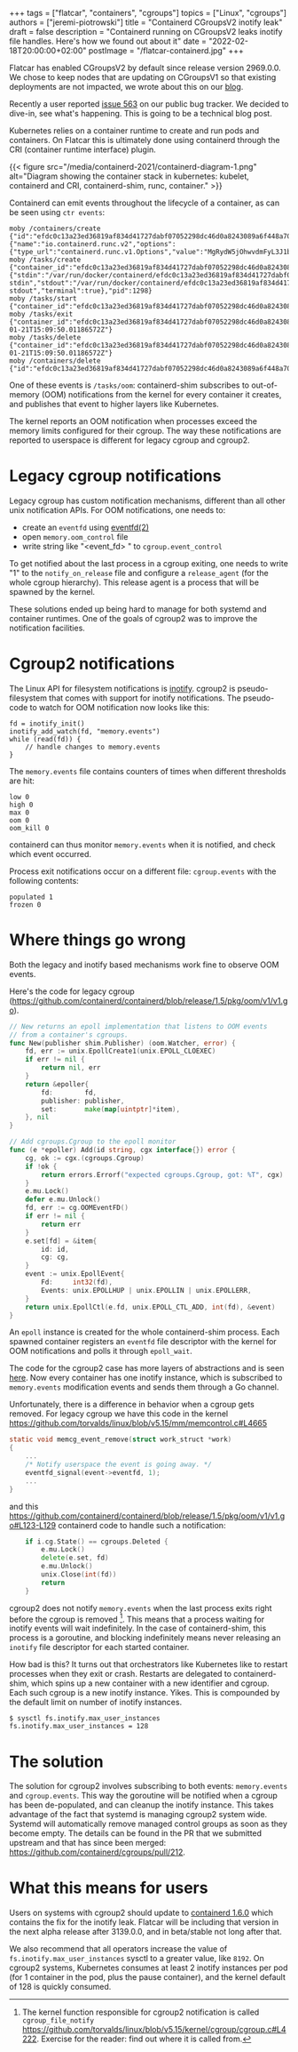 +++
tags = ["flatcar", "containers", "cgroups"]
topics = ["Linux", "cgroups"]
authors = ["jeremi-piotrowski"]
title = "Containerd CGroupsV2 inotify leak"
draft = false
description = "Containerd running on CGroupsV2 leaks inotify file handles. Here's how we found out about it"
date = "2022-02-18T20:00:00+02:00"
postImage = "/flatcar-containerd.jpg"
+++

Flatcar has enabled CGroupsV2 by default since release version 2969.0.0. We chose to keep nodes that are updating on CGroupsV1 so that existing deployments are not impacted, we wrote about this on our [blog](https://www.flatcar-linux.org/blog/2021/09/flatcar-container-linux-is-moving-to-cgroupsv2/).

Recently a user reported [issue 563](https://github.com/flatcar-linux/Flatcar/issues/563) on our public bug tracker. We decided to dive-in, see what's happening. This is going to be a technical blog post.

Kubernetes relies on a container runtime to create and run pods and containers. On Flatcar this is ultimately done using containerd through the CRI (container runtime interface) plugin.

{{< figure src="/media/containerd-2021/containerd-diagram-1.png" alt="Diagram showing the container stack in kubernetes: kubelet, containerd and CRI, containerd-shim, runc, container." >}}

Containerd can emit events throughout the lifecycle of a container, as can be seen using `ctr events`:

```
moby /containers/create {"id":"efdc0c13a23ed36819af834d41727dabf07052298dc46d0a8243089a6f448a70","runtime":{"name":"io.containerd.runc.v2","options":{"type_url":"containerd.runc.v1.Options","value":"MgRydW5jOhwvdmFyL3J1bi9kb2NrZXIvcnVudGltZS1ydW5jSAE="}}}
moby /tasks/create {"container_id":"efdc0c13a23ed36819af834d41727dabf07052298dc46d0a8243089a6f448a70","bundle":"/run/containerd/io.containerd.runtime.v2.task/moby/efdc0c13a23ed36819af834d41727dabf07052298dc46d0a8243089a6f448a70","io":{"stdin":"/var/run/docker/containerd/efdc0c13a23ed36819af834d41727dabf07052298dc46d0a8243089a6f448a70/init-stdin","stdout":"/var/run/docker/containerd/efdc0c13a23ed36819af834d41727dabf07052298dc46d0a8243089a6f448a70/init-stdout","terminal":true},"pid":1298}
moby /tasks/start {"container_id":"efdc0c13a23ed36819af834d41727dabf07052298dc46d0a8243089a6f448a70","pid":1298}
moby /tasks/exit {"container_id":"efdc0c13a23ed36819af834d41727dabf07052298dc46d0a8243089a6f448a70","id":"efdc0c13a23ed36819af834d41727dabf07052298dc46d0a8243089a6f448a70","pid":1298,"exited_at":"2022-01-21T15:09:50.01186572Z"}
moby /tasks/delete {"container_id":"efdc0c13a23ed36819af834d41727dabf07052298dc46d0a8243089a6f448a70","pid":1298,"exited_at":"2022-01-21T15:09:50.01186572Z"}
moby /containers/delete {"id":"efdc0c13a23ed36819af834d41727dabf07052298dc46d0a8243089a6f448a70"}
```

One of these events is `/tasks/oom`: containerd-shim subscribes to out-of-memory (OOM) notifications from the kernel for every container it creates, and publishes that event to higher layers like Kubernetes.

The kernel reports an OOM notification when processes exceed the memory limits configured for their cgroup. The way these notifications are reported to userspace is different for legacy cgroup and cgroup2.

# Legacy cgroup notifications

Legacy cgroup has custom notification mechanisms, different than all other unix notification APIs. For OOM notifications, one needs to:

- create an `eventfd` using [eventfd(2)](https://man7.org/linux/man-pages/man2/eventfd.2.html)
- open `memory.oom_control` file
- write string like "<event_fd> <fd of memory.oom_control>" to
  `cgroup.event_control`

To get notified about the last process in a cgroup exiting, one needs to write "1" to the `notify_on_release` file and configure a `release_agent` (for the whole cgroup hierarchy). This release agent is a process that will be spawned by the kernel.

These solutions ended up being hard to manage for both systemd and container runtimes. One of the goals of cgroup2 was to improve the notification facilities.

# Cgroup2 notifications

The Linux API for filesystem notifications is [inotify](https://www.man7.org/linux/man-pages/man7/inotify.7.html). cgroup2 is  pseudo-filesystem that comes with support for inotify notifications. The pseudo-code to watch for OOM notification now looks like this:

```
fd = inotify_init()
inotify_add_watch(fd, "memory.events")
while (read(fd)) {
    // handle changes to memory.events
}
```
The `memory.events` file contains counters of times when different thresholds are hit:
```
low 0
high 0
max 0 
oom 0
oom_kill 0
```
containerd can thus monitor `memory.events` when it is notified, and check which event occurred.

Process exit notifications occur on a different file: `cgroup.events` with the following contents:
```
populated 1
frozen 0
```

# Where things go wrong

Both the legacy and inotify based mechanisms work fine to observe OOM events.

Here's the code for legacy cgroup (https://github.com/containerd/containerd/blob/release/1.5/pkg/oom/v1/v1.go).
```go
// New returns an epoll implementation that listens to OOM events
// from a container's cgroups.
func New(publisher shim.Publisher) (oom.Watcher, error) {
	fd, err := unix.EpollCreate1(unix.EPOLL_CLOEXEC)
	if err != nil {
		return nil, err
	}
	return &epoller{
		fd:        fd,
		publisher: publisher,
		set:       make(map[uintptr]*item),
	}, nil
}

// Add cgroups.Cgroup to the epoll monitor
func (e *epoller) Add(id string, cgx interface{}) error {
	cg, ok := cgx.(cgroups.Cgroup)
	if !ok {
		return errors.Errorf("expected cgroups.Cgroup, got: %T", cgx)
	}
	e.mu.Lock()
	defer e.mu.Unlock()
	fd, err := cg.OOMEventFD()
	if err != nil {
		return err
	}
	e.set[fd] = &item{
		id: id,
		cg: cg,
	}
	event := unix.EpollEvent{
		Fd:     int32(fd),
		Events: unix.EPOLLHUP | unix.EPOLLIN | unix.EPOLLERR,
	}
	return unix.EpollCtl(e.fd, unix.EPOLL_CTL_ADD, int(fd), &event)
}
```

An `epoll` instance is created for the whole containerd-shim process. Each spawned container registers an `eventfd` file descriptor with the kernel for OOM notifications and polls it through `epoll_wait`.

The code for the cgroup2 case has more layers of abstractions and is seen [here](https://github.com/containerd/cgroups/blob/v1.0.2/v2/manager.go#L563-L605). Now every container has one inotify instance, which is subscribed to `memory.events` modification events and sends them through a Go channel.

Unfortunately, there is a difference in behavior when a cgroup gets removed. For legacy cgroup we have this code in the kernel https://github.com/torvalds/linux/blob/v5.15/mm/memcontrol.c#L4665
```c
static void memcg_event_remove(struct work_struct *work)
{
	...
	/* Notify userspace the event is going away. */
	eventfd_signal(event->eventfd, 1);
	...
}
```
and this https://github.com/containerd/containerd/blob/release/1.5/pkg/oom/v1/v1.go#L123-L129 containerd code to handle such a notification:
```go
	if i.cg.State() == cgroups.Deleted {
		e.mu.Lock()
		delete(e.set, fd)
		e.mu.Unlock()
		unix.Close(int(fd))
		return
	}
```

cgroup2 does not notify `memory.events` when the last process exits right before the cgroup is removed [^1]. This means that a process waiting for inotify events will wait indefinitely. In the case of containerd-shim, this process is a goroutine, and blocking indefinitely means never releasing an `inotify` file descriptor for each started container.

How bad is this? It turns out that orchestrators like Kubernetes like to restart processes when they exit or crash. Restarts are delegated to containerd-shim, which spins up a new container with a new identifier and cgroup. Each such cgroup is a new inotify instance. Yikes. This is compounded by the default limit on number of inotify instances.

```
$ sysctl fs.inotify.max_user_instances
fs.inotify.max_user_instances = 128
```

# The solution

The solution for cgroup2 involves subscribing to both events: `memory.events` and `cgroup.events`. This way the goroutine will be notified when a cgroup has been de-populated, and can cleanup the inotify instance. This takes advantage of the fact that systemd is managing cgroup2 system wide. Systemd will automatically remove managed control groups as soon as they become empty. The details can be found in the PR that we submitted upstream and that has since been merged: https://github.com/containerd/cgroups/pull/212.

# What this means for users

Users on systems with cgroup2 should update to [containerd 1.6.0](https://github.com/containerd/containerd/releases/tag/v1.6.0) which contains the fix for the inotify leak. Flatcar will be including that version in the next alpha release after 3139.0.0, and in beta/stable not long after that.

We also recommend that all operators increase the value of `fs.inotify.max_user_instances` sysctl to a greater value, like `8192`. On cgroup2 systems, Kubernetes consumes at least 2 inotify instances per pod (for 1 container in the pod, plus the pause container), and the kernel default of 128 is quickly consumed.

[^1]: The kernel function responsible for cgroup2 notification is called `cgroup_file_notify` https://github.com/torvalds/linux/blob/v5.15/kernel/cgroup/cgroup.c#L4222. Exercise for the reader: find out where it is called from.
